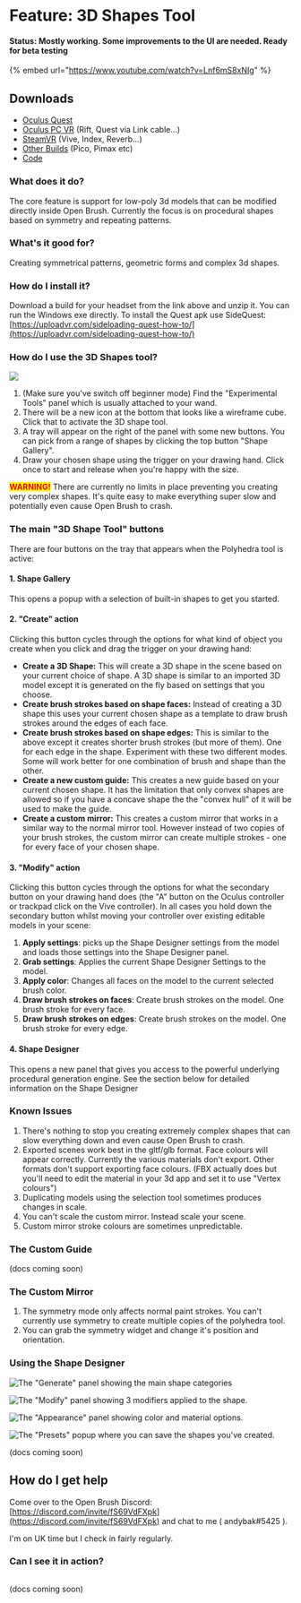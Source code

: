 # Feature: 3D Shapes Tool

#### Status: Mostly working. Some improvements to the UI are needed. Ready for beta testing

{% embed url="https://www.youtube.com/watch?v=Lnf6mS8xNIg" %}

## Downloads

* [Oculus Quest](https://nightly.link/IxxyXR/open-brush/workflows/build/feature%2Feditable-models-multi-mirror/Oculus%20Quest.zip)
* [Oculus PC VR](https://nightly.link/IxxyXR/open-brush/workflows/build/feature%2Feditable-models-multi-mirror/Windows%20Rift.zip) (Rift, Quest via Link cable...)
* [SteamVR](https://nightly.link/IxxyXR/open-brush/workflows/build/feature%2Feditable-models-multi-mirror/Windows%20OpenXR.zip) (Vive, Index, Reverb...)
* [Other Builds](https://nightly.link/IxxyXR/open-brush/workflows/build/feature%2Feditable-models-multi-mirror) (Pico, Pimax etc)
* [Code](https://github.com/IxxyXR/open-brush/tree/feature/editable-models-multi-mirror)

### What does it do?

The core feature is support for low-poly 3d models that can be modified directly inside Open Brush. Currently the focus is on procedural shapes based on symmetry and repeating patterns.

### What's it good for?

Creating symmetrical patterns, geometric forms and complex 3d shapes.

### How do I install it?

Download a build for your headset from the link above and unzip it. You can run the Windows exe directly. To install the Quest apk use SideQuest: [https://uploadvr.com/sideloading-quest-how-to/](https://uploadvr.com/sideloading-quest-how-to/)

### How do I use the 3D Shapes tool?

![](<../.gitbook/assets/image (15).png>)

1. (Make sure you've switch off beginner mode) Find the "Experimental Tools" panel which is usually attached to your wand.
2. There will be a new icon at the bottom that looks like a wireframe cube. Click that to activate the 3D shape tool.
3. A tray will appear on the right of the panel with some new buttons. You can pick from a range of shapes by clicking the top button "Shape Gallery".
4. Draw your chosen shape using the trigger on your drawing hand. Click once to start and release when you're happy with the size.

<mark style="color:red;">**WARNING!**</mark> There are currently no limits in place preventing you creating very complex shapes. It's quite easy to make everything super slow and potentially even cause Open Brush to crash.

### The main "3D Shape Tool" buttons

There are four buttons on the tray that appears when the Polyhedra tool is active:

#### 1. Shape Gallery

This opens a popup with a selection of built-in shapes to get you started.

#### 2. "Create" action

Clicking this button cycles through the options for what kind of object you create when you click and drag the trigger on your drawing hand:

* **Create a 3D Shape:** This will create a 3D shape in the scene based on your current choice of shape. A 3D shape is similar to an imported 3D model except it is generated on the fly based on settings that you choose.
* **Create brush strokes based on shape faces:** Instead of creating a 3D shape this uses your current chosen shape as a template to draw brush strokes around the edges of each face.
* **Create brush strokes based on shape edges:** This is similar to the above except it creates shorter brush strokes (but more of them). One for each edge in the shape. Experiment with these two different modes. Some will work better for one combination of brush and shape than the other.
* **Create a new custom guide:** This creates a new guide based on your current chosen shape. It has the limitation that only convex shapes are allowed so if you have a concave shape the the "convex hull" of it will be used to make the guide.
* **Create a custom mirror:** This creates a custom mirror that works in a similar way to the normal mirror tool. However instead of two copies of your brush strokes, the custom mirror can create multiple strokes - one for every face of your chosen shape.

#### 3. "Modify" action

Clicking this button cycles through the options for what the secondary button on your drawing hand does (the "A" button on the Oculus controller or trackpad click on the Vive controller). In all cases you hold down the secondary button whilst moving your controller over existing editable models in your scene:

1. **Apply settings**: picks up the Shape Designer settings from the model and loads those settings into the Shape Designer panel.
2. **Grab settings**: Applies the current Shape Designer Settings to the model.
3. **Apply color**: Changes all faces on the model to the current selected brush color.
4. **Draw brush strokes on faces**: Create brush strokes on the model. One brush stroke for every face.
5. **Draw brush strokes on edges**: Create brush strokes on the model. One brush stroke for every edge.

#### 4. Shape Designer

This opens a new panel that gives you access to the powerful underlying procedural generation engine. See the section below for detailed information on the Shape Designer

### Known Issues

1. There's nothing to stop you creating extremely complex shapes that can slow everything down and even cause Open Brush to crash.
2. Exported scenes work best in the gltf/glb format. Face colours will appear correctly. Currently the various materials don't export. Other formats don't support exporting face colours. (FBX actually does but you'll need to edit the material in your 3d app and set it to use "Vertex colours")
3. Duplicating models using the selection tool sometimes produces changes in scale.
4. You can't scale the custom mirror. Instead scale your scene.
5. Custom mirror stroke colours are sometimes unpredictable.

### The Custom Guide

(docs coming soon)

### The Custom Mirror

1. The symmetry mode only affects normal paint strokes. You can't currently use symmetry to create multiple copies of the polyhedra tool.
2. You can grab the symmetry widget and change it's position and orientation.

### Using the Shape Designer

![The "Generate" panel showing the main shape categories](<../.gitbook/assets/image (13) (2).png>)

![The "Modify" panel showing 3 modifiers applied to the shape.](<../.gitbook/assets/image (14) (2).png>)

![The "Appearance" panel showing color and material options.](<../.gitbook/assets/image (18).png>)

![The "Presets" popup where you can save the shapes you've created.](<../.gitbook/assets/image (16).png>)

(docs coming soon)

## How do I get help

Come over to the Open Brush Discord: [https://discord.com/invite/fS69VdFXpk](https://discord.com/invite/fS69VdFXpk) and chat to me ( andybak#5425 ).

I'm on UK time but I check in fairly regularly.

### Can I see it in action?

<figure><img src="../.gitbook/assets/polyhedra_tool.png" alt=""><figcaption></figcaption></figure>

(docs coming soon)
